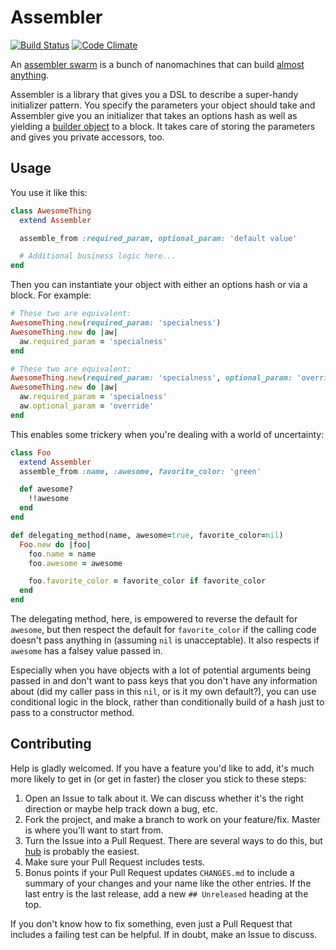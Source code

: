 # Assembler
[![Build Status](https://travis-ci.org/benhamill/assembler.png)](https://travis-ci.org/benhamill/assembler)
[![Code Climate](https://codeclimate.com/github/benhamill/assembler.png)](https://codeclimate.com/github/benhamill/assembler)

An [assembler swarm](http://en.wikipedia.org/wiki/Molecular_assembler) is a
bunch of nanomachines that can build [almost anything](http://en.wikipedia.org/wiki/Molecular_nanotechnology#Assemblers_versus_nanofactories).

Assembler is a library that gives you a DSL to describe a super-handy
initializer pattern. You specify the parameters your object should take and
Assembler give you an initializer that takes an options hash as well as yielding
a [builder object](http://c2.com/cgi/wiki?BuilderPattern) to a block. It takes
care of storing the parameters and gives you private accessors, too.


## Usage

You use it like this:

```ruby
class AwesomeThing
  extend Assembler

  assemble_from :required_param, optional_param: 'default value'

  # Additional business logic here...
end
```

Then you can instantiate your object with either an options hash or via a block.
For example:

```ruby
# These two are equivalent:
AwesomeThing.new(required_param: 'specialness')
AwesomeThing.new do |aw|
  aw.required_param = 'specialness'
end

# These two are equivalent:
AwesomeThing.new(required_param: 'specialness', optional_param: 'override')
AwesomeThing.new do |aw|
  aw.required_param = 'specialness'
  aw.optional_param = 'override'
end
```

This enables some trickery when you're dealing with a world of uncertainty:

```ruby
class Foo
  extend Assembler
  assemble_from :name, :awesome, favorite_color: 'green'

  def awesome?
    !!awesome
  end
end

def delegating_method(name, awesome=true, favorite_color=nil)
  Foo.new do |foo|
    foo.name = name
    foo.awesome = awesome

    foo.favorite_color = favorite_color if favorite_color
  end
end
```

The delegating method, here, is empowered to reverse the default for `awesome`,
but then respect the default for `favorite_color` if the calling code doesn't
pass anything in (assuming `nil` is unacceptable). It also respects if `awesome`
has a falsey value passed in.

Especially when you have objects with a lot of potential arguments being passed
in and don't want to pass keys that you don't have any information about (did
my caller pass in this `nil`, or is it my own default?), you can use conditional
logic in the block, rather than conditionally build of a hash just to pass to a
constructor method.


## Contributing

Help is gladly welcomed. If you have a feature you'd like to add, it's much more
likely to get in (or get in faster) the closer you stick to these steps:

1. Open an Issue to talk about it. We can discuss whether it's the right
  direction or maybe help track down a bug, etc.
1. Fork the project, and make a branch to work on your feature/fix. Master is
  where you'll want to start from.
1. Turn the Issue into a Pull Request. There are several ways to do this, but
  [hub](https://github.com/defunkt/hub) is probably the easiest.
1. Make sure your Pull Request includes tests.
1. Bonus points if your Pull Request updates `CHANGES.md` to include a summary
   of your changes and your name like the other entries. If the last entry is
   the last release, add a new `## Unreleased` heading at the top.

If you don't know how to fix something, even just a Pull Request that includes a
failing test can be helpful. If in doubt, make an Issue to discuss.
